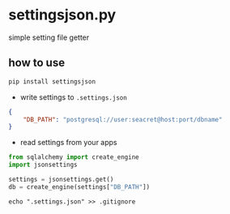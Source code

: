 # settingsjson.py

simple setting file getter

## how to use

```sh
pip install settingsjson
```

* write settings to `.settings.json`

```JSON
{
	"DB_PATH": "postgresql://user:seacret@host:port/dbname"
}
```

* read settings from your apps

```py
from sqlalchemy import create_engine
import jsonsettings

settings = jsonsettings.get()
db = create_engine(settings["DB_PATH"])
```

```
echo ".settings.json" >> .gitignore
```
